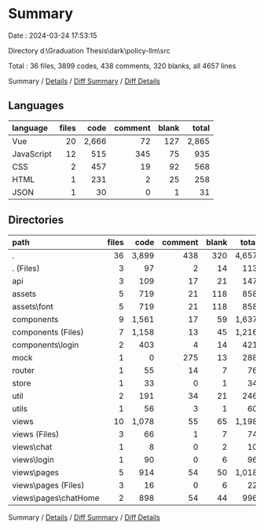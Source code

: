 # Summary

Date : 2024-03-24 17:53:15

Directory d:\\Graduation Thesis\\dark\\policy-llm\\src

Total : 36 files,  3899 codes, 438 comments, 320 blanks, all 4657 lines

Summary / [Details](details.md) / [Diff Summary](diff.md) / [Diff Details](diff-details.md)

## Languages
| language | files | code | comment | blank | total |
| :--- | ---: | ---: | ---: | ---: | ---: |
| Vue | 20 | 2,666 | 72 | 127 | 2,865 |
| JavaScript | 12 | 515 | 345 | 75 | 935 |
| CSS | 2 | 457 | 19 | 92 | 568 |
| HTML | 1 | 231 | 2 | 25 | 258 |
| JSON | 1 | 30 | 0 | 1 | 31 |

## Directories
| path | files | code | comment | blank | total |
| :--- | ---: | ---: | ---: | ---: | ---: |
| . | 36 | 3,899 | 438 | 320 | 4,657 |
| . (Files) | 3 | 97 | 2 | 14 | 113 |
| api | 3 | 109 | 17 | 21 | 147 |
| assets | 5 | 719 | 21 | 118 | 858 |
| assets\\font | 5 | 719 | 21 | 118 | 858 |
| components | 9 | 1,561 | 17 | 59 | 1,637 |
| components (Files) | 7 | 1,158 | 13 | 45 | 1,216 |
| components\\login | 2 | 403 | 4 | 14 | 421 |
| mock | 1 | 0 | 275 | 13 | 288 |
| router | 1 | 55 | 14 | 7 | 76 |
| store | 1 | 33 | 0 | 1 | 34 |
| util | 2 | 191 | 34 | 21 | 246 |
| utils | 1 | 56 | 3 | 1 | 60 |
| views | 10 | 1,078 | 55 | 65 | 1,198 |
| views (Files) | 3 | 66 | 1 | 7 | 74 |
| views\\chat | 1 | 8 | 0 | 2 | 10 |
| views\\login | 1 | 90 | 0 | 6 | 96 |
| views\\pages | 5 | 914 | 54 | 50 | 1,018 |
| views\\pages (Files) | 3 | 16 | 0 | 6 | 22 |
| views\\pages\\chatHome | 2 | 898 | 54 | 44 | 996 |

Summary / [Details](details.md) / [Diff Summary](diff.md) / [Diff Details](diff-details.md)